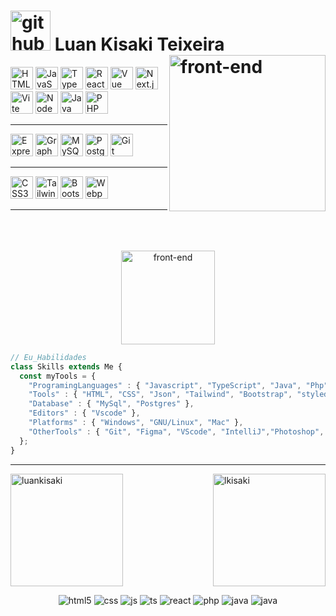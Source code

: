 
<h1>
    <img alt="github" width="64px" src="https://user-images.githubusercontent.com/5713670/87202985-820dcb80-c2b6-11ea-9f56-7ec461c497c3.gif"/>
    Luan Kisaki Teixeira 
  <img
    align="right"
    height="250px"
    alt="front-end"
    src="https://media.giphy.com/media/v1.Y2lkPTc5MGI3NjExOTMyYTU4NjQ5NGQ0ZDM4YWM2YjcwY2YxYmZmYzZiODc4NTViYWFjNCZlcD12MV9pbnRlcm5hbF9naWZzX2dpZklkJmN0PWc/bz9PIxJMQtkO943XeS/giphy.gif"
  />
 </h1>
    <a href="https://developer.mozilla.org/en-US/docs/Glossary/HTML5" target="_blank" rel="noreferrer"><img src="https://raw.githubusercontent.com/danielcranney/readme-generator/main/public/icons/skills/html5-colored.svg" width="36" height="36" alt="HTML5" /></a>
    <a href="https://developer.mozilla.org/en-US/docs/Web/JavaScript" target="_blank" rel="noreferrer"><img src="https://raw.githubusercontent.com/danielcranney/readme-generator/main/public/icons/skills/javascript-colored.svg" width="36" height="36" alt="JavaScript" /></a>
    <a href="https://www.typescriptlang.org/" target="_blank" rel="noreferrer"><img src="https://raw.githubusercontent.com/danielcranney/readme-generator/main/public/icons/skills/typescript-colored.svg" width="36" height="36" alt="TypeScript" /></a>
    <a href="https://react.dev/reference/react" target="_blank" rel="noreferrer"><img src="https://raw.githubusercontent.com/danielcranney/readme-generator/main/public/icons/skills/react-colored.svg" width="36" height="36" alt="React" /></a>
    <a href="https://vuejs.org/" target="_blank" rel="noreferrer"><img src="https://raw.githubusercontent.com/danielcranney/readme-generator/main/public/icons/skills/vuejs-colored.svg" width="36" height="36" alt="Vue" /></a>
    <a href="https://nextjs.org" target="_blank" rel="noreferrer"><img src="https://raw.githubusercontent.com/danielcranney/readme-generator/main/public/icons/skills/nextjs-colored.svg" width="36" height="36" alt="Next.js" /></a>
    <a href="https://vitejs.dev/" target="_blank" rel="noreferrer"><img src="https://raw.githubusercontent.com/danielcranney/readme-generator/main/public/icons/skills/vite-colored.svg" width="36" height="36" alt="Vite" /></a>
    <a href="https://nodejs.org/en/" target="_blank" rel="noreferrer"><img src="https://raw.githubusercontent.com/danielcranney/readme-generator/main/public/icons/skills/nodejs-colored.svg" width="36" height="36" alt="NodeJS" /></a>
    <a href="https://docs.oracle.com/en/java/" target="_blank" rel="noreferrer"><img src="https://raw.githubusercontent.com/danielcranney/readme-generator/main/public/icons/skills/java-colored.svg" width="36" height="36" alt="Java" /></a>
    <a href="https://www.php.net/" target="_blank" rel="noreferrer"><img src="https://raw.githubusercontent.com/danielcranney/readme-generator/main/public/icons/skills/php-colored.svg" width="36" height="36" alt="PHP" /></a>
   <hr>
    <a href="https://expressjs.com/" target="_blank" rel="noreferrer"><img src="https://raw.githubusercontent.com/danielcranney/readme-generator/main/public/icons/skills/express-colored.svg" width="36" height="36" alt="Express" /></a>
    <a href="https://graphql.org/" target="_blank" rel="noreferrer"><img src="https://raw.githubusercontent.com/danielcranney/readme-generator/main/public/icons/skills/graphql-colored.svg" width="36" height="36" alt="GraphQL" /></a>
    <a href="https://www.mysql.com/" target="_blank" rel="noreferrer"><img src="https://raw.githubusercontent.com/danielcranney/readme-generator/main/public/icons/skills/mysql-colored.svg" width="36" height="36" alt="MySQL" /></a>
    <a href="https://www.postgresql.org/" target="_blank" rel="noreferrer"><img src="https://raw.githubusercontent.com/danielcranney/readme-generator/main/public/icons/skills/postgresql-colored.svg" width="36" height="36" alt="PostgreSQL" /></a>
    <a href="https://git-scm.com/" target="_blank" rel="noreferrer"><img src="https://raw.githubusercontent.com/danielcranney/readme-generator/main/public/icons/skills/git-colored.svg" width="36" height="36" alt="Git" /></a>
 <hr>
    <a href="https://www.w3.org/TR/CSS/#css" target="_blank" rel="noreferrer"><img src="https://raw.githubusercontent.com/danielcranney/readme-generator/main/public/icons/skills/css3-colored.svg" width="36" height="36" alt="CSS3" /></a>
    <a href="https://tailwindcss.com/" target="_blank" rel="noreferrer"><img src="https://raw.githubusercontent.com/danielcranney/readme-generator/main/public/icons/skills/tailwindcss-colored.svg" width="36" height="36" alt="TailwindCSS" /></a>
    <a href="https://getbootstrap.com/" target="_blank" rel="noreferrer"><img src="https://raw.githubusercontent.com/danielcranney/readme-generator/main/public/icons/skills/bootstrap-colored.svg" width="36" height="36" alt="Bootstrap" /></a>
    <a href="https://webpack.js.org/" target="_blank" rel="noreferrer"><img src="https://raw.githubusercontent.com/danielcranney/readme-generator/main/public/icons/skills/webpack-colored.svg" width="36" height="36" alt="Webpack" /></a>
 <hr>
<br /><br /><br />
 
 <div align="center" >
     <img
        height="150px"
        alt="front-end"
        src="https://media.giphy.com/media/v1.Y2lkPTc5MGI3NjExMWJjNDM5NzljNWI4ZDc4Y2E5NjhhMDFjOGM5M2JjNTdlZTgxOWM1ZSZlcD12MV9pbnRlcm5hbF9naWZzX2dpZklkJmN0PWc/Y4ak9Ki2GZCbJxAnJD/giphy.gif"
     />
 </div>
 <div align="left">

 ```javascript
 // Eu_Habilidades
 class Skills extends Me { 
   const myTools = {  
     "ProgramingLanguages" : { "Javascript", "TypeScript", "Java", "Php", "C#" },
     "Tools" : { "HTML", "CSS", "Json", "Tailwind", "Bootstrap", "styled components", "React.js", "Vue.js"  },
     "Database" : { "MySql", "Postgres" },
     "Editors" : { "Vscode" },
     "Platforms" : { "Windows", "GNU/Linux", "Mac" },
     "OtherTools" : { "Git", "Figma", "VScode", "IntelliJ","Photoshop", "Inkscape", "Gimp" }
   };
 }
 ```
 </div>

<hr>
  <img 
    height="180px" 
    align="right" 
    alt="lkisaki" 
    src="https://github-readme-stats.vercel.app/api?username=luankisaki&show_icons=true&theme=radical"
  />
  <img 
    height="180px" 
    align="center" 
    alt="luankisaki" 
    src="https://github-readme-stats.vercel.app/api/top-langs/?username=luankisaki&layout=compact&theme=radical"
  />
 <p align="center">
  <img  alt="html5" src="https://img.shields.io/badge/HTML5-E34F26?style=for-the-badge&logo=html5&logoColor=white" />
  <img  alt="css" src="https://img.shields.io/badge/CSS3-1572B6?style=for-the-badge&logo=css3&logoColor=white" />
  <img  alt="js" src="https://img.shields.io/badge/JavaScript-F7DF1E?style=for-the-badge&logo=javascript&logoColor=black" />
  <img  alt="ts" src="https://img.shields.io/badge/TypeScript-007ACC?style=for-the-badge&logo=typescript&logoColor=white" />
  <img  alt="react" src="https://img.shields.io/badge/React-20232A?style=for-the-badge&logo=react&logoColor=white&labelColor=61DAFB" />
  <img  alt="php" src="https://img.shields.io/badge/Php-20232A?style=for-the-badge&logo=php&logoColor=white&labelColor=rgb(122, 134, 184)" />
  <img  alt="java" src="https://img.shields.io/badge/Java-20232A?style=for-the-badge&logo=oracle&logoColor=c74634&labelColor=rgb(63, 150, 205)" />
  <img  alt="java" src="https://img.shields.io/badge/Node-417E38?style=for-the-badge&logo=nodejs" />
 </p>

